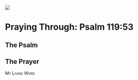 <img class="intro-right" src="/images/art-paris-psalter.jpg">

<style>
  li {list-style-type: none;}
  p + ul {
    margin-top: -18px;
}
</style>

# Praying Through: Psalm 119:53

## The Psalm

## The Prayer

<div style="font-variant: small-caps;">
My Living Word
</div>
